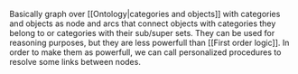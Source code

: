 Basically graph over [[Ontology|categories and objects]] with categories and objects as node and arcs that connect objects with categories they belong to or categories with their sub/super sets.
They can be used for reasoning purposes, but they are less powerfull than [[First order logic]]. In order to make them as powerfull, we can call personalized procedures to resolve some links between nodes.